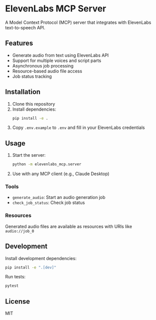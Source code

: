 # ElevenLabs MCP Server

A Model Context Protocol (MCP) server that integrates with ElevenLabs text-to-speech API.

## Features

- Generate audio from text using ElevenLabs API
- Support for multiple voices and script parts
- Asynchronous job processing
- Resource-based audio file access
- Job status tracking

## Installation

1. Clone this repository
2. Install dependencies:
   ```bash
   pip install -e .
   ```
3. Copy `.env.example` to `.env` and fill in your ElevenLabs credentials

## Usage

1. Start the server:
   ```bash
   python -m elevenlabs_mcp.server
   ```

2. Use with any MCP client (e.g., Claude Desktop)

### Tools

- `generate_audio`: Start an audio generation job
- `check_job_status`: Check job status

### Resources

Generated audio files are available as resources with URIs like `audio://job_0`

## Development

Install development dependencies:
```bash
pip install -e ".[dev]"
```

Run tests:
```bash
pytest
```

## License

MIT
